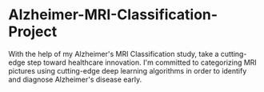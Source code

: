 # Alzheimer-MRI-Classification-Project
With the help of my Alzheimer's MRI Classification study, take a cutting-edge step toward healthcare innovation. I'm committed to categorizing MRI pictures using cutting-edge deep learning algorithms in order to identify and diagnose Alzheimer's disease early.
